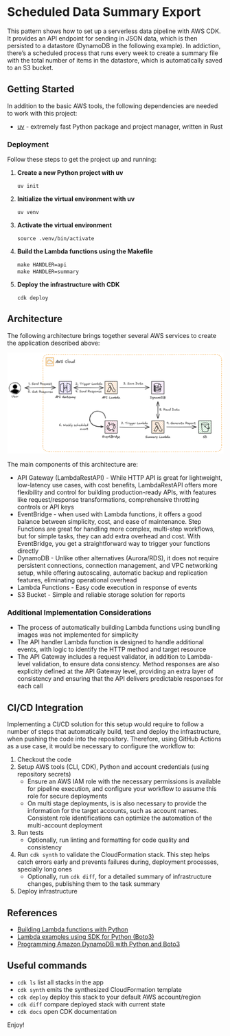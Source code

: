 # Scheduled Data Summary Export

This pattern shows how to set up a serverless data pipeline with AWS CDK. It provides an API endpoint for sending in JSON data, which is then persisted to a datastore (DynamoDB in the following example). In addiction, there’s a scheduled process that runs every week to create a summary file with the total number of items in the datastore, which is automatically saved to an S3 bucket.

## Getting Started

In addition to the basic AWS tools, the following dependencies are needed to work with this project:

- [uv](https://docs.astral.sh/uv/) - extremely fast Python package and project manager, written in Rust

### Deployment

Follow these steps to get the project up and running:

1. **Create a new Python project with uv**
   ```
   uv init
   ```

2. **Initialize the virtual environment with uv**
   ```
   uv venv
   ```

3. **Activate the virtual environment**
   ```
   source .venv/bin/activate
   ```

4. **Build the Lambda functions using the Makefile**
   ```
   make HANDLER=api
   make HANDLER=summary
   ```

5. **Deploy the infrastructure with CDK**
   ```
   cdk deploy
   ```

## Architecture

The following architecture brings together several AWS services to create the application described above:

<p align="center">
  <img src="../../assets/scheduled_data_summary_export_stack.png" alt="Scheduled Data Summary Export Architecture Diagram"/>
</p>

The main components of this architecture are:

- API Gateway (LambdaRestAPI) - While HTTP API is great for lightweight, low-latency use cases, with cost benefits, LambdaRestAPI offers more flexibility and control for building production-ready APIs, with features like request/response transformations, comprehensive throttling controls or API keys
- EventBridge - when used with Lambda functions, it offers a good balance between simplicity, cost, and ease of maintenance. Step Functions are great for handling more complex, multi-step workflows, but for simple tasks, they can add extra overhead and cost. With EventBridge, you get a straightforward way to trigger your functions directly
- DynamoDB - Unlike other alternatives (Aurora/RDS), it does not require persistent connections, connection management, and VPC networking setup, while offering autoscaling, automatic backup and replication features, eliminating operational overhead
- Lambda Functions - Easy code execution in response of events
- S3 Bucket - Simple and reliable storage solution for reports

### Additional Implementation Considerations

- The process of automatically building Lambda functions using bundling images was not implemented for simplicity
- The API handler Lambda function is designed to handle additional events, with logic to identify the HTTP method and target resource
- The API Gateway includes a request validator, in addition to Lambda-level validation, to ensure data consistency. Method responses are also explicitly defined at the API Gateway level, providing an extra layer of consistency and ensuring that the API delivers predictable responses for each call

## CI/CD Integration

Implementing a CI/CD solution for this setup would require to follow a number of steps that automatically build, test and deploy the infrastructure, when pushing the code into the repository. Therefore, using GitHub Actions as a use case, it would be necessary to configure the workflow to:

1. Checkout the code
2. Setup AWS tools (CLI, CDK), Python and account credentials (using repository secrets)
    - Ensure an AWS IAM role with the necessary permissions is available for pipeline execution, and configure your workflow to assume this role for secure deployments
    - On multi stage deployments, is is also necessary to provide the information for the target accounts, such as account names. Consistent role identifications can optimize the automation of the multi-account deployment
3. Run tests
    - Optionally, run linting and formatting for code quality and consistency
4. Run `cdk synth` to validate the CloudFormation stack. This step helps catch errors early and prevents failures during, deployment processes, specially long ones
    - Optionally, run `cdk diff`, for a detailed summary of infrastructure changes, publishing them to the task summary
5. Deploy infrastructure

## References

- [Building Lambda functions with Python](https://docs.aws.amazon.com/lambda/latest/dg/lambda-python.html)
- [Lambda examples using SDK for Python (Boto3)](https://docs.aws.amazon.com/code-library/latest/ug/python_3_lambda_code_examples.html)
- [Programming Amazon DynamoDB with Python and Boto3](https://docs.aws.amazon.com/amazondynamodb/latest/developerguide/programming-with-python.html)

## Useful commands

 * `cdk ls`          list all stacks in the app
 * `cdk synth`       emits the synthesized CloudFormation template
 * `cdk deploy`      deploy this stack to your default AWS account/region
 * `cdk diff`        compare deployed stack with current state
 * `cdk docs`        open CDK documentation

Enjoy!
